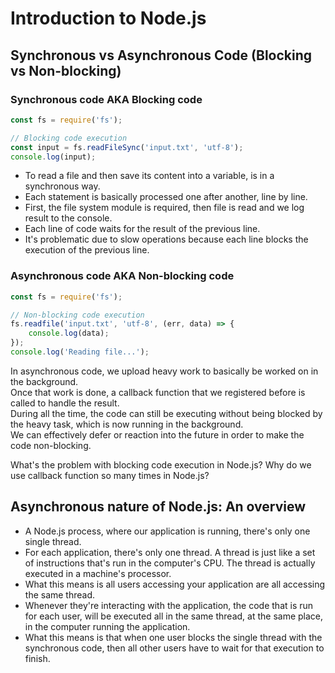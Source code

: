 # Introduction to Node.js

## Synchronous vs Asynchronous Code (Blocking vs Non-blocking)

### Synchronous code AKA Blocking code 
```javascript
const fs = require('fs');

// Blocking code execution
const input = fs.readFileSync('input.txt', 'utf-8');
console.log(input);
```
- To read a file and then save its content into a variable, is in a synchronous way.
- Each statement is basically processed one after another, line by line.
- First, the file system module is required, then file is read and we log result to the console.
- Each line of code waits for the result of the previous line.
- It's problematic due to slow operations because each line blocks the execution of the previous line.

### Asynchronous code AKA Non-blocking code
```javascript
const fs = require('fs');

// Non-blocking code execution
fs.readfile('input.txt', 'utf-8', (err, data) => {
    console.log(data);
});
console.log('Reading file...');
```

In asynchronous code, we upload heavy work to basically be worked on in the background. \
Once that work is done, a callback function that we registered before is called to handle the result. \
During all the time, the code can still be executing without being blocked by the heavy task, 
which is now running in the background.\
We can effectively defer or reaction into the future in order to make the code non-blocking.

What's the problem with blocking code execution in Node.js?
Why do we use callback function so many times in Node.js?

## Asynchronous nature of Node.js: An overview
- A Node.js process, where our application is running, there's only one single thread.
- For each application, there's only one thread. A thread is just like a set of instructions that's run in the computer's CPU. 
The thread is actually executed in a machine's processor. 
- What this means is all users accessing your application are all accessing the same thread.
- Whenever they're interacting with the application, the code that is run for each user, will be executed all in the same thread, at the same place, in the computer running the application.
- What this means is that when one user blocks the single thread with the synchronous code, then all other users have to wait for that execution to finish.
